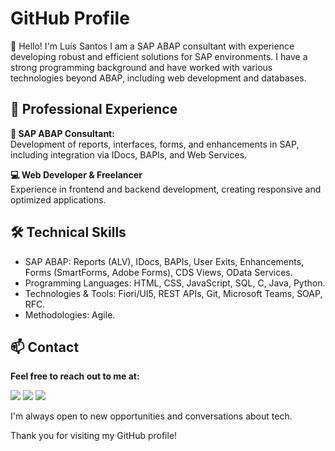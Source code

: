 # GitHub Profile
👋 Hello! I'm Luís Santos
I am a SAP ABAP consultant with experience developing robust and efficient solutions for SAP environments. I have a strong programming background and have worked with various technologies beyond ABAP, including web development and databases.

## 💼 Professional Experience
**🚀 SAP ABAP Consultant:**
<br>Development of reports, interfaces, forms, and enhancements in SAP, including integration via IDocs, BAPIs, and Web Services.

**💻 Web Developer & Freelancer**
<br>Experience in frontend and backend development, creating responsive and optimized applications.

## 🛠️ Technical Skills
- SAP ABAP: Reports (ALV), IDocs, BAPIs, User Exits, Enhancements, Forms (SmartForms, Adobe Forms), CDS Views, OData Services.
- Programming Languages: HTML, CSS, JavaScript, SQL, C, Java, Python.
- Technologies & Tools: Fiori/UI5, REST APIs, Git, Microsoft Teams, SOAP, RFC.
- Methodologies: Agile.

## 📫 Contact
**Feel free to reach out to me at:**

<div>
  <a href="https://www.linkedin.com/in/luiscsantos92" target="_blank"><img src="https://img.shields.io/badge/-LinkedIn-%230077B5?style=for-the-badge&logo=linkedin&logoColor=white" target="_blank"></a>
  <a href = "mailto:luis.santos.job@gmail.com"><img src="https://img.shields.io/badge/-Gmail-%23333?style=for-the-badge&logo=gmail&logoColor=white" target="_blank"></a>
  <a href="https://twitter.com/luis_santos_22" target="_blank"><img src="https://img.shields.io/badge/Twitter-blue?style=for-the-badge&logo=twitter&logoColor=white"></a>
</div>

I'm always open to new opportunities and conversations about tech.

Thank you for visiting my GitHub profile!
